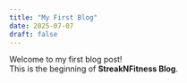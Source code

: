 ```yaml
---
title: "My First Blog"
date: 2025-07-07
draft: false
---
```


Welcome to my first blog post!  
This is the beginning of **StreakNFitness Blog**.
